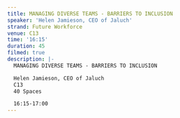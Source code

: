 ```yaml
---
title: MANAGING DIVERSE TEAMS - BARRIERS TO INCLUSION
speaker: 'Helen Jamieson, CEO of Jaluch'
strand: Future Workforce
venue: C13
time: '16:15'
duration: 45
filmed: true
description: |-
  MANAGING DIVERSE TEAMS - BARRIERS TO INCLUSION

  Helen Jamieson, CEO of Jaluch
  C13
  40 Spaces

  16:15-17:00
---
```


